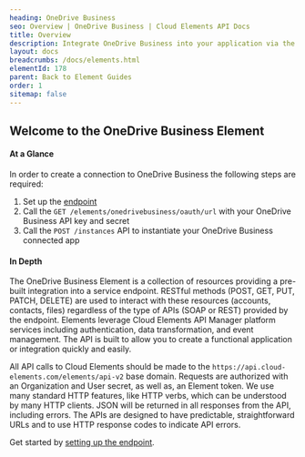 ```yaml
---
heading: OneDrive Business
seo: Overview | OneDrive Business | Cloud Elements API Docs
title: Overview
description: Integrate OneDrive Business into your application via the Cloud Elements APIs.
layout: docs
breadcrumbs: /docs/elements.html
elementId: 178
parent: Back to Element Guides
order: 1
sitemap: false
---
```


## Welcome to the OneDrive Business Element


#### At a Glance

In order to create a connection to OneDrive Business the following steps are required:

1. Set up the [endpoint](onedrivebusiness-endpoint-setup.html)
2. Call the `GET /elements/onedrivebusiness/oauth/url` with your OneDrive Business API key and secret
3. Call the `POST /instances` API to instantiate your OneDrive Business connected app

#### In Depth

The OneDrive Business Element is a collection of resources providing a pre-built integration into a service endpoint. RESTful methods (POST, GET, PUT, PATCH, DELETE) are used to interact with these resources (accounts, contacts, files) regardless of the type of APIs (SOAP or REST) provided by the endpoint. Elements leverage Cloud Elements API Manager platform services including authentication, data transformation, and event management.  The API is built to allow you to create a functional application or integration quickly and easily.

All API calls to Cloud Elements should be made to the `https://api.cloud-elements.com/elements/api-v2` base domain. Requests are authorized with an Organization and User secret, as well as, an Element token.  We use many standard HTTP features, like HTTP verbs, which can be understood by many HTTP clients. JSON will be returned in all responses from the API, including errors. The APIs are designed to have predictable, straightforward URLs and to use HTTP response codes to indicate API errors.

Get started by [setting up the endpoint](onedrivebusiness-endpoint-setup.html).
